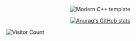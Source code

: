 <div id="title" align=center>

![Modern C++ template][github-sub-title:img]

[![Anurag's GitHub stats](https://github-readme-stats.vercel.app/api?username=YunsenXing&show_icons=true&theme=gruvbox)](https://github.com/YunsenXing)

</div>


![Visitor Count](https://profile-counter.glitch.me/YunsenXing/count.svg)

[github-sub-title:img]: https://readme-typing-svg.herokuapp.com?font=Segoe+Script&center=true&lines=Xing_Yunsen
